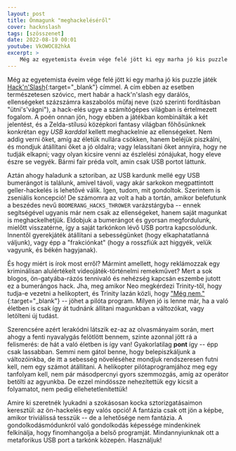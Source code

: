 ```yaml
---
layout: post
title: Önmagunk "meghackeléséről"
cover: hacknslash
tags: [szösszenet]
date: 2022-08-19 00:01
youtube: VkOWOC82hkA
excerpt: >
    Még az egyetemista éveim vége felé jött ki egy marha jó kis puzzle játék Hack'n'Slash címmel, ami -- amellett, hogy egy kriminálisan alulértékelt videojáték-történelmi remekmű -- egy váratlanul fennkölt önfejlesztési tanulságot rejteget...
---
```


Még az egyetemista éveim vége felé jött ki egy marha jó kis puzzle játék [Hack'n'Slash](http://www.hacknslashthegame.com/){:target="_blank"} címmel.
A cím ebben az esetben természetesen szóvicc, mert habár a hack'n'slash egy darálós, ellenségeket százszámra kaszabolós műfaj neve (szó szerinti fordításban "ütni's'vágni"), a hack-elés ugye a számítógépes világban is értelmezett fogalom.
A poén onnan jön, hogy ebben a játékban kombinálták a két jelentést, és a Zelda-stílusú középkori fantasy világban főhősünknek konkrétan egy *USB karddal* kellett meghackelnie az ellenségeket.
Nem addig verni őket, amíg az életük nullára csökken, hanem beléjük piszkálni, és mondjuk átállítani őket a jó oldalra; vagy lelassítani őket annyira, hogy ne tudják elkapni; vagy olyan kicsire venni az észlelési zónájukat, hogy eleve észre se vegyék.
Bármi fair préda volt, amin csak USB portot láttunk.

Aztán ahogy haladunk a sztoriban, az USB kardunk mellé egy USB bumerángot is találunk, amivel távoli, vagy akár sarkokon megpattintott geller-hackelés is lehetővé válik.
Igen, tudom, mit gondoltok.
Szerintem is zseniális koncepció!
De számomra az volt a hab a tortán, amikor belefutunk a beszédes nevű `BOOMERANG_HACKS_THROWER` varázstárgyba -- ennek segítségével ugyanis már nem csak az ellenségeket, hanem saját magunkat is meghackelhetjük.
Eldobjuk a bumerángot és gyorsan megfordulunk, mielőtt visszatérne, így a saját tarkónkon lévő USB portra kapcsolódunk.
Innentől gyerekjáték átállítani a sebességünket (hogy elkaphatatlanná váljunk), vagy épp a "frakciónkat" (hogy a rosszfiúk azt higgyék, velük vagyunk, és békén hagyjanak).

És hogy miért is írok most erről?
Mármint amellett, hogy reklámozzak egy kriminálisan alulértékelt videojáték-történelmi remekművet?
Mert a sok blogos, ön-gatyába-rázós tennivaló és nehézség kapcsán eszembe jutott ez a bumerángos hack.
Jha, meg amikor Neo megkérdezi Trinity-től, hogy tudja-e vezetni a helikoptert, és Trinity lazán közli, hogy ["Még nem."](https://www.youtube.com/watch?v=6AOpomu9V6Q){:target="_blank"} -- jöhet a pilóta program.
Milyen jó is lenne már, ha a való életben is csak így át tudnánk állítani magunkban a változókat, vagy letölteni új tudást.

Szerencsére azért lerakódni látszik ez-az az olvasmányaim során, mert ahogy a fenti nyavalygás felötlött bennem, szinte azonnal jött rá a felismerés: de hát a való életben is így van!
Gyakorlatilag **pont** így -- épp csak lassabban.
Semmi nem gátol benne, hogy belepiszkáljunk a változóinkba, de itt a sebesség növeléséhez mondjuk rendszeresen futni kell, nem egy számot átállítani.
A helikopter pilótaprogramjához meg egy tanfolyam kell, nem pár másodpercnyi gyors szemmozgás, amíg az operátor betölti az agyunkba.
De ezzel mindössze nehezítettük egy kicsit a folyamatot, nem pedig ellehetetlenítettük!

Amire ki szeretnék lyukadni a szokásosan kocka sztorizgatásaimon keresztül: az ön-hackelés egy valós opció!
A fantázia csak ott jön a képbe, amikor triviálissá tesszük -- de a lehetősége nem fantázia.
A gondolkodásmódunkról való gondolkodás képessége mindenkinek felkínálja, hogy finomhangolja a belső programját.
Mindannyiunknak ott a metaforikus USB port a tarkónk közepén.
Használjuk!